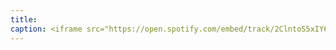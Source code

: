 ```yaml
---
title: 
caption: <iframe src="https://open.spotify.com/embed/track/2ClntoS5xIY6OqIWvfaSnJ" width="100%" height="80" frameBorder="0" allowtransparency="true" allow="encrypted-media"></iframe>
---
```

